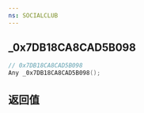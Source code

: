 ```yaml
---
ns: SOCIALCLUB
---
```

## _0x7DB18CA8CAD5B098

```c
// 0x7DB18CA8CAD5B098
Any _0x7DB18CA8CAD5B098();
```


## 返回值
